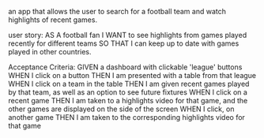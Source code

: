 an app that allows the user to search for a football team and watch highlights of recent games. 

user story: 
AS A football fan
I WANT to see highlights from games played recently for different teams
SO THAT I can keep up to date with games played in other countries. 


Acceptance Criteria:
GIVEN a dashboard with clickable 'league' buttons
WHEN I click on a button
THEN I am presented with a table from that league
WHEN I click on a team in the table
THEN I am given recent games played by that team, as well as an option to see future fixtures
WHEN I click on a recent game
THEN I am taken to a highlights video for that game, and the other games are displayed on the side of the screen
WHEN I click, on another game
THEN I am taken to the corresponding highlights video for that game
